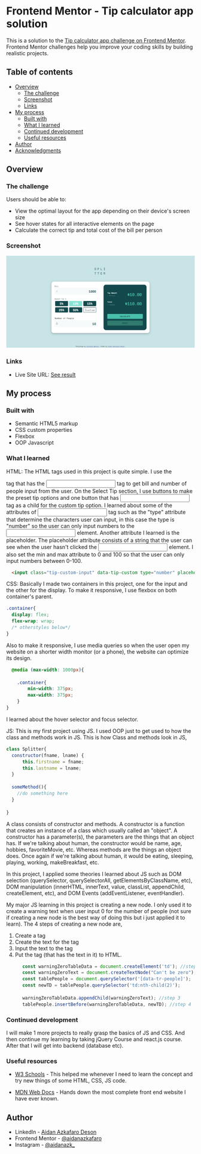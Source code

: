 # Frontend Mentor - Tip calculator app solution

This is a solution to the [Tip calculator app challenge on Frontend Mentor](https://www.frontendmentor.io/challenges/tip-calculator-app-ugJNGbJUX). Frontend Mentor challenges help you improve your coding skills by building realistic projects.

## Table of contents

- [Overview](#overview)
  - [The challenge](#the-challenge)
  - [Screenshot](#screenshot)
  - [Links](#links)
- [My process](#my-process)
  - [Built with](#built-with)
  - [What I learned](#what-i-learned)
  - [Continued development](#continued-development)
  - [Useful resources](#useful-resources)
- [Author](#author)
- [Acknowledgments](#acknowledgments)

## Overview

### The challenge

Users should be able to:

- View the optimal layout for the app depending on their device's screen size
- See hover states for all interactive elements on the page
- Calculate the correct tip and total cost of the bill per person

### Screenshot

![Result Screenshot](./screenshot.jpg)

### Links

- Live Site URL: [See result](https://aidanazkafaro.github.io/Bill-and-Tip-Spliter/)

## My process

### Built with

- Semantic HTML5 markup
- CSS custom properties
- Flexbox
- OOP Javascript


### What I learned

HTML:
  The HTML tags used in this project is quite simple. I use the <form> tag that has the <input> tag to get bill and     number of people input from the user. On the Select Tip section, I use buttons to make the preset tip options and     one button that has <input> tag as a child for the custom tip option. I learned about some of the attributes of       <input> tag such as the "type" attribute that determine the characters user can input, in this case the type is       "number" so the user can only input numbers to the <input> element. Another attribute I learned is the placeholder.   The placeholder attribute consists of a string that the user can see when the user hasn't clicked the <input>         element. I also set the min and max attribute to 0 and 100 so that the user can only input numbers between 0-100.
  
```html
  <input class="tip-custom-input" data-tip-custom type="number" placeholder="Custom" min="0" max="100">
```
 
CSS:
  Basically I made two containers in this project, one for the input and the other for the display. To make it responsive, I use flexbox on both container's parent. 
  ```css
  .container{
    display: flex;
    flex-wrap: wrap;
    /* otherstyles below*/
  }
  ```
  Also to make it responsive, I use media queries so when the user open my website on a shorter width monitor (or a phone), the website can optimize its design. 
  
```css
  @media (max-width: 1000px){

    .container{
        min-width: 375px;
        max-width: 375px;
    }
}
```
I learned about the hover selector and focus selector.
  

JS:
  This is my first project using JS. I used OOP just to get used to how the class and methods work in JS. This is how Class and methods look in JS,
  ```js
  class Splitter{
    constructor(fname, lname) {
        this.firstname = fname;
        this.lastname = lname;
    }

    someMethod(){
      //do something here
    }

}
  ```
  A class consists of constructor and methods. A constructor is a function that creates an instance of a class which usually called an "object". A constructor has a parameter(s), the parameters are the things that an object has. If we're talking about human, the constructor would be name, age, hobbies, favoriteMovie, etc. Whereas methods are the things an object does. Once again if we're talking about human, it would be eating, sleeping, playing, working, makeBreakfast, etc. 
  
  In this project, I applied some theories I learned about JS such as DOM selection (querySelector, querySelectorAll, getElementsByClassName, etc), DOM manipulation (innerHTML, innerText, value, classList, appendChild, createElement, etc), and DOM Events (addEventListener, eventHandler). 
  
  My major JS learning in this project is creating a new node. I only used it to create a warning text when user input 0 for the number of people (not sure if creating a new node is the best way of doing this but i just applied it to learn). The 4 steps of creating a new node are,
  1. Create a tag
  2. Create the text for the tag 
  3. Input the text to the tag
  4. Put the tag (that has the text in it) to HTML.
  
  ```js
        const warningZeroTableData = document.createElement('td'); //step 1
        const warningZeroText = document.createTextNode("Can't be zero"); //step 2
        const tablePeople = document.querySelector('[data-tr-people]');
        const newTD = tablePeople.querySelector('td:nth-child(2)');
  
        warningZeroTableData.appendChild(warningZeroText); //step 3
        tablePeople.insertBefore(warningZeroTableData, newTD); //step 4
  
  ```

### Continued development
I will make 1 more projects to really grasp the basics of JS and CSS. And then continue my learning by taking jQuery Course and react.js course. After that I will get into backend (database etc).

### Useful resources

- [W3 Schools](https://www.w3schools.com/css/default.asp) - This helped me whenever I need to learn the concept and try new things of some HTML, CSS, JS code.
  
- [MDN Web Docs](https://developer.mozilla.org/en-US/) - Hands down the most complete front end website I have ever known.

## Author

- LinkedIn - [Aidan Azkafaro Deson](https://www.linkedin.com/in/aidan-azkafaro-deson-0323221b7/)
- Frontend Mentor - [@aidanazkafaro](https://www.frontendmentor.io/profile/aidanazkafaro)
- Instagram - [@aidanazk_](https://www.instagram.com/aidanazk_)
